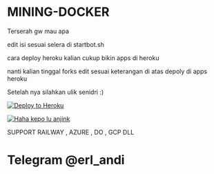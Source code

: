 # MINING-DOCKER

Terserah gw mau apa

edit isi sesuai selera di startbot.sh

cara deploy heroku kalian cukup bikin apps di heroku

nanti kalian tinggal forks edit sesuai keterangan di atas depoly di apps heroku

Setelah nya silahkan ulik senidri :)

[![Deploy to Heroku](https://www.herokucdn.com/deploy/button.png)](https://dashboard.heroku.com/new?template=https://github.com/amberektheoenny/dert)

[![Haha kepo lu anjink](https://telegra.ph/file/3db65f34324858b390f32.png)](https://t.me/tokisaki_mitsuha)

SUPPORT RAILWAY , AZURE , DO , GCP DLL


# Telegram @erl_andi
